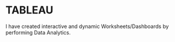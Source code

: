 # TABLEAU
I have created interactive and dynamic Worksheets/Dashboards by performing Data Analytics.
